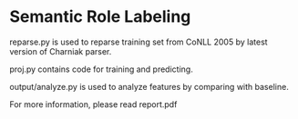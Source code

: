 Semantic Role Labeling
======================
reparse.py is used to reparse training set from CoNLL 2005 by latest version of Charniak parser.

proj.py contains code for training and predicting.

output/analyze.py is used to analyze features by comparing with baseline.

For more information, please read report.pdf
